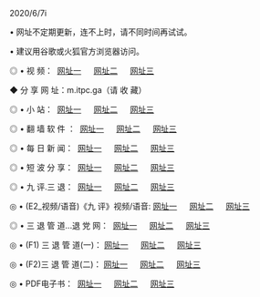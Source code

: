<p>2020/6/7i
<p>• 网址不定期更新，连不上时，请不同时间再试试。
<p>• 建议用谷歌或火狐官方浏览器访问。
<p>◎ • 视 频： 
<a href="http://hcb.csso.press/" target="_blank">网址一</a> 　 
<a href="http://hab.csso.press/" target="_blank">网址二</a> 　 
<a href="http://hbb.csso.press/b.html" target="_blank">网址三</a>
<p>◆ 分 享 网 址：m.itpc.ga（请 收 藏） </p>

<p>◎ • 小 站：  
<a href="http://hcb.csso.press/f.html" target="_blank">网址一</a> 　 
<a href="http://hab.csso.press/h.html" target="_blank">网址二</a> 　 
<a href="http://hbb.csso.press/k/" target="_blank">网址三</a></p>
<p>◎ • 翻 墙 软 件 ：  
<a href="http://hcb.csso.press/ff/" target="_blank">网址一</a> 　 
<a href="http://hab.csso.press/s/read/a1_nd.html" target="_blank">网址二</a> 　 
<a href="http://hbb.csso.press/ff/index.html" target="_blank">网址三</a></p>
<p>◎ • 每 日 新 闻：  
<a href="http://hcb.csso.press/day/" target="_blank">网址一</a> 　 
<a href="http://hab.csso.press/day/" target="_blank">网址二</a> 　 
<a href="http://hbb.csso.press/day/index.html" target="_blank">网址三</a></p>
<p>◎ • 短 波 分 享：  
<a href="http://hcb.csso.press/h/" target="_blank">网址一</a> 　 
<a href="http://hab.csso.press/h/" target="_blank">网址二</a> 　 
<a href="http://hbb.csso.press/h/index.html" target="_blank">网址三</a></p>
<p>◎ • 九 评.三 退：  
<a href="http://hcb.csso.press/t/" target="_blank">网址一</a> 　 
<a href="http://hab.csso.press/v2/index.html" target="_blank">网址二</a> 　 
<a href="http://hbb.csso.press/tt/index.html" target="_blank">网址三</a> 　</p>
<p>◎ • (E2_视频/语音)《九 评》视频/语音: 
<a href="http://hcb.csso.press/7738.html" target="_blank">网址一</a> 　 
<a href="http://hab.csso.press/7614.html" target="_blank">网址二</a> 　 
<a href="http://hbb.csso.press/7633.html" target="_blank">网址三</a></p>
<p>◎ • 三 退 管 道...退 党 网：  
<a href="http://hcb.csso.press/go/td1.html" target="_blank">网址一</a> 　 
<a href="http://hab.csso.press/go/td2.html" target="_blank">网址二</a> 　 
<a href="http://hbb.csso.press/go/td3.html" target="_blank">网址三</a></p>
<p>◎ • (F1) 三 退 管 道(一)： 
<a href="http://hcb.csso.press/dd/" target="_blank">网址一</a> 　 
<a href="http://hab.csso.press/s/read/a1_tdx.html" target="_blank">网址二</a> 　 
<a href="http://hbb.csso.press/dd/" target="_blank">网址三</a></p>
<p>◎ • (F2)三 退 管 道(二)： 
<a href="http://hbb.csso.press/d/" target="_blank">网址一</a> 　 
<a href="http://hcb.csso.press/d/index.html" target="_blank">网址二</a> 　 
<a href="http://hab.csso.press/d/" target="_blank">网址三</a></p>
<p>◎ • PDF电子书：  
<a href="http://hcb.csso.press/p/" target="_blank">网址一</a> 　 
<a href="http://hab.csso.press/p/index.html" target="_blank">网址二</a> 　 
<a href="http://hbb.csso.press/p/" target="_blank">网址三</a></p>
